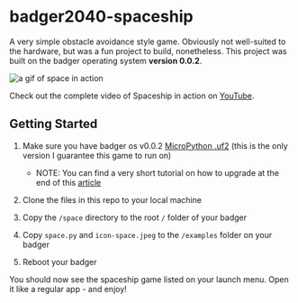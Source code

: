 # badger2040-spaceship

A very simple obstacle avoidance style game. Obviously not well-suited to the hardware, but was a fun project to build, nonetheless. This project was built on the badger operating system **version 0.0.2**.

![a gif of space in action](readme_img/space.gif)

Check out the complete video of Spaceship in action on [YouTube](https://youtu.be/qSq-_URYxpU).


## Getting Started

1. Make sure you have badger os v0.0.2 [MicroPython .uf2](https://github.com/pimoroni/badger2040/releases) (this is the only version I guarantee this game to run on)
    - NOTE: You can find a very short tutorial on how to upgrade at the end of this [article](https://learn.pimoroni.com/article/getting-started-with-badger-2040)

2. Clone the files in this repo to your local machine

3. Copy the `/space` directory to the root `/` folder of your badger

4. Copy `space.py` and `icon-space.jpeg` to the `/examples` folder on your badger

5. Reboot your badger

You should now see the spaceship game listed on your launch menu. Open it like a regular app - and enjoy!
